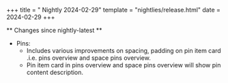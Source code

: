 +++
title = " Nightly 2024-02-29"
template = "nightlies/release.html"
date = 2024-02-29
+++

** Changes since nightly-latest **
- Pins:
  - Includes various improvements on spacing, padding on pin item card .i.e. pins overview and space pins overview.
  - Pin item card in pins overview and space pins overview will show pin content description.

